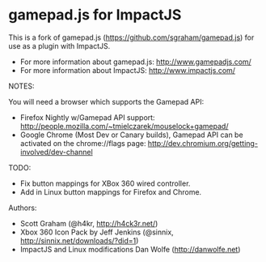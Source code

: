 gamepad.js for ImpactJS
======

This is a fork of gamepad.js (https://github.com/sgraham/gamepad.js) for use as a plugin with ImpactJS.

 * For more information about gamepad.js: http://www.gamepadjs.com/
 * For more information about ImpactJS: http://www.impactjs.com/

NOTES:

You will need a browser which supports the Gamepad API:

 * Firefox Nightly w/Gamepad API support: http://people.mozilla.com/~tmielczarek/mouselock+gamepad/
 * Google Chrome (Most Dev or Canary builds), Gamepad API can be activated on the chrome://flags page: http://dev.chromium.org/getting-involved/dev-channel

TODO:

* Fix button mappings for XBox 360 wired controller.
* Add in Linux button mappings for Firefox and Chrome.

Authors:
 * Scott Graham (@h4kr, http://h4ck3r.net/)
 * Xbox 360 Icon Pack by Jeff Jenkins (@sinnix, http://sinnix.net/downloads/?did=1)
 * ImpactJS and Linux modifications Dan Wolfe (http://danwolfe.net)

